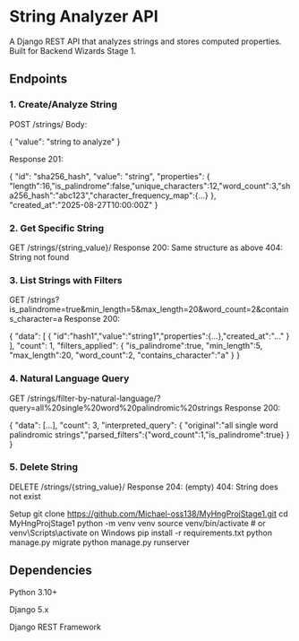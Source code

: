 # String Analyzer API

A Django REST API that analyzes strings and stores computed properties. Built for Backend Wizards Stage 1.

## Endpoints
### 1. Create/Analyze String

POST /strings/
Body:

{ "value": "string to analyze" }


Response 201:

{
  "id": "sha256_hash",
  "value": "string",
  "properties": { "length":16,"is_palindrome":false,"unique_characters":12,"word_count":3,"sha256_hash":"abc123","character_frequency_map":{...} },
  "created_at":"2025-08-27T10:00:00Z"
}

### 2. Get Specific String

GET /strings/{string_value}/
Response 200: Same structure as above
404: String not found

### 3. List Strings with Filters

GET /strings?is_palindrome=true&min_length=5&max_length=20&word_count=2&contains_character=a
Response 200:

{
  "data": [ { "id":"hash1","value":"string1","properties":{...},"created_at":"..." } ],
  "count": 1,
  "filters_applied": { "is_palindrome":true, "min_length":5, "max_length":20, "word_count":2, "contains_character":"a" }
}

### 4. Natural Language Query

GET /strings/filter-by-natural-language/?query=all%20single%20word%20palindromic%20strings
Response 200:

{
  "data": [...],
  "count": 3,
  "interpreted_query": { "original":"all single word palindromic strings","parsed_filters":{"word_count":1,"is_palindrome":true} }
}

### 5. Delete String

DELETE /strings/{string_value}/
Response 204: (empty)
404: String does not exist

Setup
git clone https://github.com/Michael-oss138/MyHngProjStage1.git
cd MyHngProjStage1
python -m venv venv
source venv/bin/activate   # or venv\Scripts\activate on Windows
pip install -r requirements.txt
python manage.py migrate
python manage.py runserver

## Dependencies

Python 3.10+

Django 5.x

Django REST Framework

